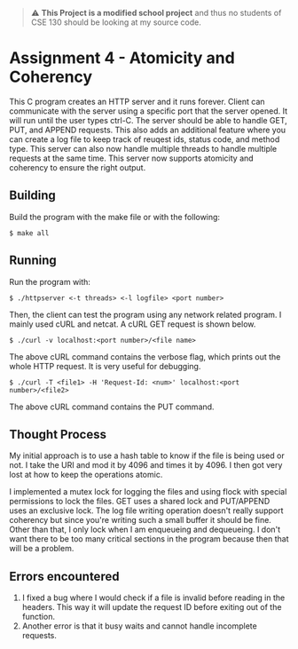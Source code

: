 > :warning: **This Project is a modified school project** and thus no students of CSE 130 should be looking at my source code.
# Assignment 4 - Atomicity and Coherency

This C program creates an HTTP server and it runs forever. Client can communicate with the server using a specific port that the server opened. It will run until the user types ctrl-C. The server should be able to handle GET, PUT, and APPEND requests. This also adds an additional feature where you can create a log file to keep track of reuqest ids, status code, and method type. This server can also now handle multiple threads to handle multiple requests at the same time. This server now supports atomicity and coherency to ensure the right output.

## Building

Build the program with the make file or with the following:
```
$ make all
```

## Running

Run the program with:
```
$ ./httpserver <-t threads> <-l logfile> <port number>
```
Then, the client can test the program using any network related program. I mainly used cURL and netcat. A cURL GET request is shown below.
```
$ ./curl -v localhost:<port number>/<file name>
```
The above cURL command contains the verbose flag, which prints out the whole HTTP request. It is very useful for debugging.
```
$ ./curl -T <file1> -H 'Request-Id: <num>' localhost:<port number>/<file2>
```
The above cURL command contains the PUT command.


## Thought Process

My initial approach is to use a hash table to know if the file is being used or not. I take the URI and mod it by 4096 and times it by 4096. I then got very lost at how to keep the operations atomic. 

I implemented a mutex lock for logging the files and using flock with special permissions to lock the files. GET uses a shared lock and PUT/APPEND uses an exclusive lock. The log file writing operation doesn't really support coherency but since you're writing such a small buffer it should be fine. Other than that, I only lock when I am enqueueing and dequeueing. I don't want there to be too many critical sections in the program because then that will be a problem. 

## Errors encountered
1. I fixed a bug where I would check if a file is invalid before reading in the headers. This way it will update the request ID before exiting out of the function.
2. Another error is that it busy waits and cannot handle incomplete requests.
